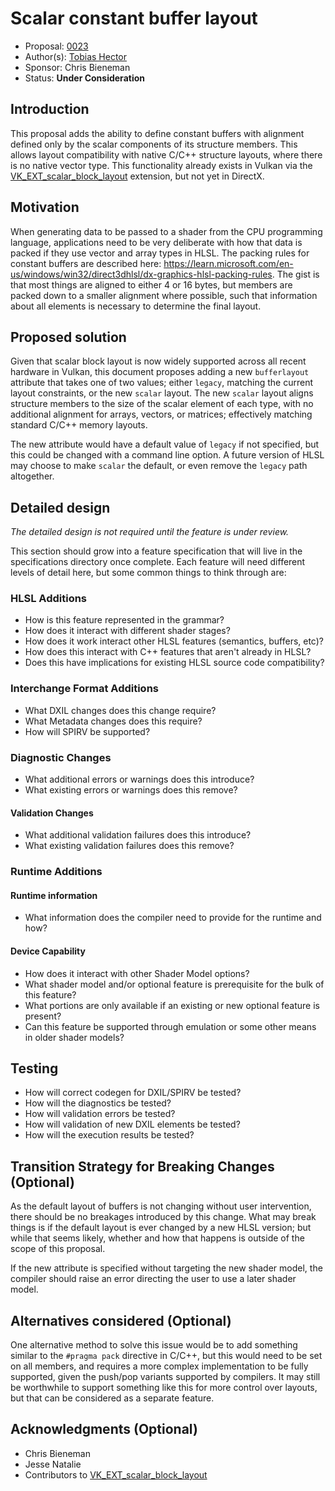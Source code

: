<!-- {% raw %} -->

# Scalar constant buffer layout

* Proposal: [0023](0023-scalar-constant-buffer-layout.md)
* Author(s): [Tobias Hector](https://github.com/tobski)
* Sponsor: Chris Bieneman
* Status: **Under Consideration**


## Introduction

This proposal adds the ability to define constant buffers with alignment
defined only by the scalar components of its structure members.
This allows layout compatibility with native C/C++ structure layouts, where
there is no native vector type.
This functionality already exists in Vulkan via the
[VK_EXT_scalar_block_layout](https://registry.khronos.org/vulkan/specs/1.3-extensions/man/html/VK_EXT_scalar_block_layout.html)
extension, but not yet in DirectX.


## Motivation

When generating data to be passed to a shader from the CPU programming
language, applications need to be very deliberate with how that data is packed
if they use vector and array types in HLSL.
The packing rules for constant buffers are described here:
https://learn.microsoft.com/en-us/windows/win32/direct3dhlsl/dx-graphics-hlsl-packing-rules.
The gist is that most things are aligned to either 4 or 16 bytes, but members
are packed down to a smaller alignment where possible, such that information
about all elements is necessary to determine the final layout.


## Proposed solution

Given that scalar block layout is now widely supported across all recent
hardware in Vulkan, this document proposes adding a new `bufferlayout`
attribute that takes one of two values; either `legacy`, matching the current
layout constraints, or the new `scalar` layout.
The new `scalar` layout aligns structure members to the size of the scalar
element of each type, with no additional alignment for arrays, vectors, or
matrices; effectively matching standard C/C++ memory layouts.

The new attribute would have a default value of `legacy` if not specified,
but this could be changed with a command line option.
A future version of HLSL may choose to make `scalar` the default, or even
remove the `legacy` path altogether.


## Detailed design

*The detailed design is not required until the feature is under review.*

This section should grow into a feature specification that will live in the
specifications directory once complete. Each feature will need different levels
of detail here, but some common things to think through are:

### HLSL Additions

* How is this feature represented in the grammar?
* How does it interact with different shader stages?
* How does it work interact other HLSL features (semantics, buffers, etc)?
* How does this interact with C++ features that aren't already in HLSL?
* Does this have implications for existing HLSL source code compatibility?

### Interchange Format Additions

* What DXIL changes does this change require?
* What Metadata changes does this require?
* How will SPIRV be supported?

### Diagnostic Changes

* What additional errors or warnings does this introduce?
* What existing errors or warnings does this remove?

#### Validation Changes

* What additional validation failures does this introduce?
* What existing validation failures does this remove?

### Runtime Additions

#### Runtime information

* What information does the compiler need to provide for the runtime and how?

#### Device Capability

* How does it interact with other Shader Model options?
* What shader model and/or optional feature is prerequisite for the bulk of
  this feature?
* What portions are only available if an existing or new optional feature
  is present?
* Can this feature be supported through emulation or some other means
  in older shader models?

## Testing

* How will correct codegen for DXIL/SPIRV be tested?
* How will the diagnostics be tested?
* How will validation errors be tested?
* How will validation of new DXIL elements be tested?
* How will the execution results be tested?

## Transition Strategy for Breaking Changes (Optional)

As the default layout of buffers is not changing without user intervention,
there should be no breakages introduced by this change.
What may break things is if the default layout is ever changed by a new HLSL
version; but while that seems likely, whether and how that happens is outside
of the scope of this proposal.

If the new attribute is specified without targeting the new shader model, the
compiler should raise an error directing the user to use a later shader model.


## Alternatives considered (Optional)

One alternative method to solve this issue would be to add something similar
to the `#pragma pack` directive in C/C++, but this would need to be set on all
members, and requires a more complex implementation to be fully supported,
given the push/pop variants supported by compilers.
It may still be worthwhile to support something like this for more control over
 layouts, but that can be considered as a separate feature.


## Acknowledgments (Optional)

 - Chris Bieneman
 - Jesse Natalie
 - Contributors to
   [VK_EXT_scalar_block_layout](https://registry.khronos.org/vulkan/specs/1.3-extensions/man/html/VK_EXT_scalar_block_layout.html)

<!-- {% endraw %} -->
